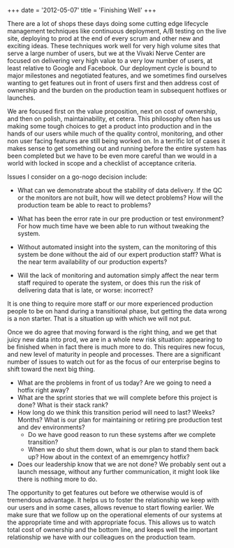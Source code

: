 +++
date = '2012-05-07'
title = 'Finishing Well'
+++

There are a lot of shops these days doing some cutting edge lifecycle management techniques like continuous deployment, A/B testing on the live site, deploying to prod at the end of every scrum and other new and exciting ideas. These techniques work well for very high volume sites that serve a large number of users, but we at the Vivaki Nerve Center are focused on delivering very high value to a very low number of users, at least relative to Google and Facebook. Our deployment cycle is bound to major milestones and negotiated features, and we sometimes find ourselves wanting to get features out in front of users first and then address cost of ownership and the burden on the production team in subsequent hotfixes or launches.

We are focused first on the value proposition, next on cost of ownership, and then on polish, maintainability, et cetera. This philosophy often has us making some tough choices to get a product into production and in the hands of our users while much of the quality control, monitoring, and other non user facing features are still being worked on. In a terrific lot of cases it makes sense to get something out and running before the entire system has been completed but we have to be even more careful than we would in a world with locked in scope and a checklist of acceptance criteria.

Issues I consider on a go-nogo decision include:

* What can we demonstrate about the stability of data delivery. If the QC or the monitors are not built, how will we detect problems? How will the production team be able to react to problems?
* What has been the error rate in our pre production or test environment? For how much time have we been able to run without tweaking the system.
* Without automated insight into the system, can the monitoring of this system be done without the aid of our expert production staff? What is the near term availability of our production experts?

* Will the lack of monitoring and automation simply affect the near term staff required to operate the system, or does this run the risk of delivering data that is late, or worse: incorrect?

It is one thing to require more staff or our more experienced production people to be on hand during a transitional phase, but getting the data wrong is a non starter. That is a situation up with which we will not put.

Once we do agree that moving forward is the right thing, and we get that juicy new data into prod, we are in a whole new risk situation: appearing to be finished when in fact there is much more to do. This requires new focus, and new level of maturity in people and processes. There are a significant number of issues to watch out for as the focus of our enterprise begins to shift toward the next big thing.

* What are the problems in front of us today? Are we going to need a hotfix right away?
* What are the sprint stories that we will complete before this project is done? What is their stack rank?
* How long do we think this transition period will need to last? Weeks? Months?
What is our plan for maintaining or retiring pre production test and dev environments?
    * Do we have good reason to run these systems after we complete transition?
    * When we do shut them down, what is our plan to stand them back up? How about in the context of an ememrgency hotfix?
* Does our leadership know that we are not done? We probably sent out a launch message, without any further communication, it might look like there is nothing more to do.

The opportunity to get features out before we otherwise would is of tremendous advantage. It helps us to foster the relationship we keep with our users and in some cases, allows revenue to start flowing earlier. We make sure that we follow up on the operational elements of our systems at the appropriate time and with appropriate focus. This allows us to watch total cost of ownership and the bottom line, and keeps well the important relationship we have with our colleagues on the production team.
